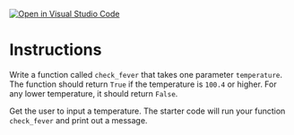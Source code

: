 [![Open in Visual Studio Code](https://classroom.github.com/assets/open-in-vscode-2e0aaae1b6195c2367325f4f02e2d04e9abb55f0b24a779b69b11b9e10269abc.svg)](https://classroom.github.com/online_ide?assignment_repo_id=16879729&assignment_repo_type=AssignmentRepo)
# Instructions  

Write a function called `check_fever` that takes one parameter `temperature`. The function should return `True` if the temperature is `100.4` or higher. For any lower temperature, it should return `False`.

Get the user to input a temperature. The starter code will run your function `check_fever` and print out a message.
